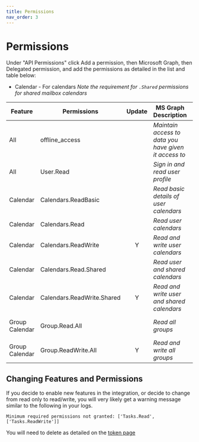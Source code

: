 ```yaml
---
title: Permissions
nav_order: 3
---
```


# Permissions

Under "API Permissions" click Add a permission, then Microsoft Graph, then Delegated permission, and add the permissions as detailed in the list and table below:
  * Calendar - For calendars *Note the requirement for `.Shared` permissions for shared mailbox calendars*


   | Feature  | Permissions                | Update | MS Graph Description                                  | Notes |
   |----------|----------------------------|:------:|-------------------------------------------------------|-------|
   | All      | offline_access             |        | *Maintain access to data you have given it access to* |       |
   | All      | User.Read                  |        | *Sign in and read user profile*                       |       |
   | Calendar | Calendars.ReadBasic        |        | *Read basic details of user calendars*                | Used when `basic_calendar` is set to `true` |
   | Calendar | Calendars.Read             |        | *Read user calendars*                                 |       |
   | Calendar | Calendars.ReadWrite        | Y      | *Read and write user calendars*                       |       |
   | Calendar | Calendars.Read.Shared      |        | *Read user and shared calendars*                      | For shared mailboxes |
   | Calendar | Calendars.ReadWrite.Shared | Y      | *Read and write user and shared calendars*            | For shared mailboxes |
   | Group Calendar | Group.Read.All       |        | *Read all groups*                                     | Not supported in shared mailboxes |
   | Group Calendar | Group.ReadWrite.All  | Y      | *Read and write all groups*                           | Not supported in shared mailboxes |
   

## Changing Features and Permissions
If you decide to enable new features in the integration, or decide to change from read only to read/write, you will very likely get a warning message similar to the following in your logs.

`Minimum required permissions not granted: ['Tasks.Read', ['Tasks.ReadWrite']]`

You will need to delete as detailed on the [token page](./token.md)
